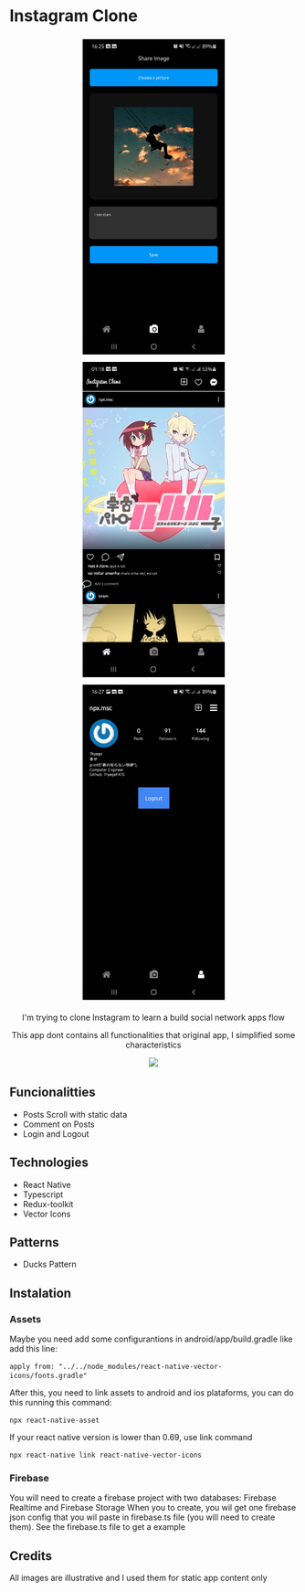 # Instagram Clone

<div align="center">
  <img src="./images_app/addPost.jpg" alt="void home" width="249" height="552" style="margin: 5px;">
  <img src="./images_app/home.jpg" alt="void home" width="249" height="552" style="margin: 5px;">
  <img src="./images_app/profile.jpg" alt="void home" width="249" height="552" style="margin: 5px;">
</div>

<p align="center">I'm trying to clone Instagram to learn a build social network apps flow</p>
<p align="center">This app dont contains all functionalities that original app, I simplified some characteristics</p>
<p align="center">
    <a href = ""><img src="https://img.shields.io/badge/Under%20Development-9966FF?&style=for-the-badge"></a>
</p>

## Funcionalitties

- Posts Scroll with static data
- Comment on Posts
- Login and Logout

## Technologies

- React Native
- Typescript
- Redux-toolkit
- Vector Icons

## Patterns

- Ducks Pattern

## Instalation

### Assets

Maybe you need add some configurantions in android/app/build.gradle like add this line:
```
apply from: "../../node_modules/react-native-vector-icons/fonts.gradle"
```
After this, you need to link assets to android and ios plataforms, you can do this running this command:
```
npx react-native-asset
```
If your react native version is lower than 0.69, use link command
```
npx react-native link react-native-vector-icons
```

### Firebase

You will need to create a firebase project with two databases: Firebase Realtime and Firebase Storage
When you to create, you wil get one firebase json config that you wil paste in firebase.ts file (you will need to create them). See the firebase.ts file to get a example

## Credits

All images are illustrative and I used them for static app content only
